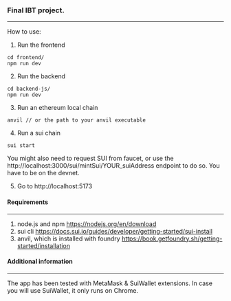 ### Final IBT project.

---

How to use:

1. Run the frontend

```
cd frontend/
npm run dev
```

2. Run the backend

```
cd backend-js/
npm run dev
```

3. Run an ethereum local chain

```
anvil // or the path to your anvil executable
```

4. Run a sui chain

```
sui start
```

You might also need to request SUI from faucet, or use the http://localhost:3000/sui/mintSui/YOUR_suiAddress
endpoint to do so. You have to be on the devnet.

5. Go to http://localhost:5173

#### Requirements

---

1. node.js and npm https://nodejs.org/en/download
2. sui cli https://docs.sui.io/guides/developer/getting-started/sui-install
3. anvil, which is installed with foundry https://book.getfoundry.sh/getting-started/installation

#### Additional information

---

The app has been tested with MetaMask & SuiWallet extensions.
In case you will use SuiWallet, it only runs on Chrome.
